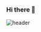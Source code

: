 ### Hi there 👋

![header](https://capsule-render.vercel.app/api?type=waving&height=250&text=Welcome%20&desc=hyerim's%20Github%20profile)
